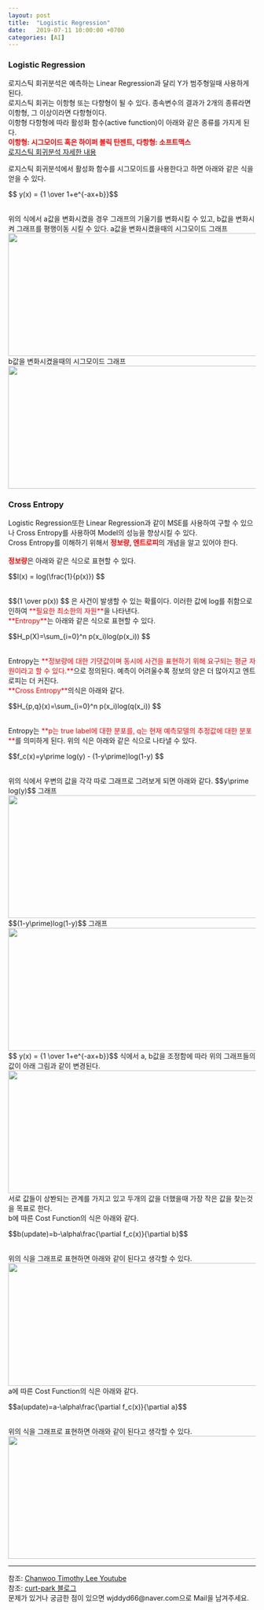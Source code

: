 ```yaml
---
layout: post
title:  "Logistic Regression"
date:   2019-07-11 10:00:00 +0700
categories: [AI]
---
```


### Logistic Regression
<script type="text/javascript" src="https://cdn.mathjax.org/mathjax/latest/MathJax.js?config=TeX-AMS_HTML"></script>

로지스틱 회귀분석은 예측하는 Linear Regression과 달리 Y가 범주형일때 사용하게 된다.  
로지스틱 회귀는 이항형 또는 다향형이 될 수 있다. 종속변수의 결과가 2개의 종류라면 이항형, 그 이상이라면 다항형이다.  
이항형 다항형에 따라 활성화 함수(active function)이 아래와 같은 종류를 가지게 된다.  
<span style ="color: red">**이항형: 시그모이드 혹은 하이퍼 볼릭 탄젠트, 다항형: 소프트맥스**</span><br>
<a href="https://wjddyd66.github.io/r/2019/06/17/Regression.html">로지스틱 회귀분석 자세한 내용</a><br>

로지스틱 회귀분석에서 활성화 함수를 시그모이드를 사용한다고 하면 아래와 같은 식을 얻을 수 있다.  
<p> $$ y(x) = {1 \over 1+e^{-ax+b}}$$ </p><br>
위의 식에서 a값을 변화시켰을 경우 그래프의 기울기를 변화시킬 수 있고, b값을 변화시켜 그래프를 평행이동 시킬 수 있다.  
a값을 변화시켰을때의 시그모이드 그래프  
<div><img src="https://raw.githubusercontent.com/wjddyd66/wjddyd66.github.io/master/static/img/AI/5.png" height="250" width="600" /></div>
b값을 변화시켰을때의 시그모이드 그래프  
<div><img src="https://raw.githubusercontent.com/wjddyd66/wjddyd66.github.io/master/static/img/AI/6.png" height="250" width="600" /></div>

### Cross Entropy
Logistic Regression또한 Linear Regression과 같이 MSE를 사용하여 구할 수 있으나 Cross Entropy를 사용하여 Model의 성능을 향상시킬 수 있다.  
Cross Entropy를 이해하기 위해서 <span style ="color: red">**정보량, 엔트로피**</span>의 개념을 알고 있어야 한다.  
<br>
<span style ="color: red">**정보량**</span>은 아래와 같은 식으로 표현할 수 있다.  
<p>$$I(x) = log(\frac{1}{p(x)}) $$ </p><br>
<span>$$(1 \over p(x)) $$ </span>은 사건이 발생할 수 있는 확률이다.  
이러한 값에 log를 취함으로 인하여 <span style ="color: red">**필요한 최소한의 자원**</span>을 나타낸다.  
<br>
<span style ="color: red">**Entropy**</span>는 아래와 같은 식으로 표현할 수 있다.  
<p>$$H_p(X)=\sum_{i=0}^n  p(x_i)log(p(x_i)) $$ </p><br>
Entropy는 <span style ="color: red">**정보량에 대한 기댓값이며 동시에 사건을 표현하기 위해 요구되는 평균 자원이라고 할 수 있다.**</span>으로 정의된다.  
예측이 어려울수록 정보의 양은 더 많아지고 엔트로피는 더 커진다.  
<br>
<span style ="color: red">**Cross Entropy**</span>의식은 아래와 같다.  
<p>$$H_{p,q}(x)=\sum_{i=0}^n  p(x_i)log(q(x_i)) $$ </p><br>
Entropy는 <span style ="color: red">**p는 true label에 대한 분포를, q는 현재 예측모델의 추정값에 대한 분포**</span>를 의미하게 된다.  
위의 식은 아래와 같은 식으로 나타낼 수 있다.  
<p>$$f_c(x)=y\prime log(y) - (1-y\prime)log(1-y) $$ </p><br>
위의 식에서 우변의 값을 각각 따로 그래프로 그려보게 되면 아래와 같다.  
<span>$$y\prime log(y)$$ </span>그래프  
<div><img src="https://raw.githubusercontent.com/wjddyd66/wjddyd66.github.io/master/static/img/AI/7.png" height="250" width="600" /></div>
<span>$$(1-y\prime)log(1-y)$$ </span>그래프  
<div><img src="https://raw.githubusercontent.com/wjddyd66/wjddyd66.github.io/master/static/img/AI/8.png" height="250" width="600" /></div>
<span> $$ y(x) = {1 \over 1+e^{-ax+b}}$$ </span>식에서 a, b값을 조정함에 따라 위의 그래프들의 값이 아래 그림과 같이 변경된다.  
<div><img src="https://raw.githubusercontent.com/wjddyd66/wjddyd66.github.io/master/static/img/AI/9.PNG" height="250" width="600" /></div>
서로 값들이 상봔되는 관계를 가지고 있고 두개의 값을 더했을때 가장 작은 값을 찾는것을 목표로 한다.  
<br>
b에 따른 Cost Function의 식은 아래와 같다.  
<p>$$b(update)=b-\alpha\frac{\partial f_c(x)}{\partial b}$$</p><br>
위의 식을 그래프로 표현하면 아래와 같이 된다고 생각할 수 있다.  
<div><img src="https://raw.githubusercontent.com/wjddyd66/wjddyd66.github.io/master/static/img/AI/10.PNG" height="250" width="600" /></div>
a에 따른 Cost Function의 식은 아래와 같다.  
<p>$$a(update)=a-\alpha\frac{\partial f_c(x)}{\partial a}$$</p><br>
위의 식을 그래프로 표현하면 아래와 같이 된다고 생각할 수 있다.  
<div><img src="https://raw.githubusercontent.com/wjddyd66/wjddyd66.github.io/master/static/img/AI/11.PNG" height="250" width="600" /></div>
<hr>
참조: <a href="https://www.youtube.com/watch?v=kHLqMsN7yao&list=PL1H8jIvbSo1q6PIzsWQeCLinUj_oPkLjc&index=23">Chanwoo Timothy Lee Youtube</a> <br>
참조: <a href="https://curt-park.github.io/2018-09-19/loss-cross-entropy/">curt-park 블로그</a> <br>
문제가 있거나 궁금한 점이 있으면 wjddyd66@naver.com으로  Mail을 남겨주세요.